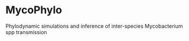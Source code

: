 # MycoPhylo
Phylodynamic simulations and inference of inter-species Mycobacterium spp transmission 
